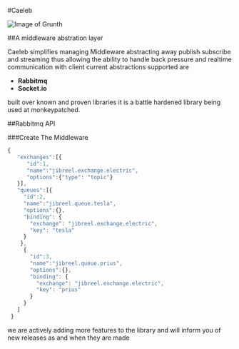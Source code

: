 #Caeleb

![Image of Grunth](https://d13yacurqjgara.cloudfront.net/users/541438/screenshots/2156836/untitled-3_1x.png)

##A middleware abstration layer  

Caeleb simplifies managing Middleware abstracting away publish subscribe and streaming thus allowing the ability to handle back pressure and realtime communication with client current abstractions supported are 

* **Rabbitmq**
* **Socket.io**

built over known and proven libraries it is a battle hardened library being used at monkeypatched.

##Rabbitmq API

###Create The Middleware

```js
{
   "exchanges":[{
      "id":1,
      "name":"jibreel.exchange.electric",
      "options":{"type": "topic"}
   }],
   "queues":[{
     "id":2,
     "name":"jibreel.queue.tesla",
     "options":{},
     "binding": {
       "exchange": "jibreel.exchange.electric",
       "key": "tesla"
     }
    },
     {
       "id":3,
       "name":"jibreel.queue.prius",
       "options":{},
       "binding": {
         "exchange": "jibreel.exchange.electric",
         "key": "prius"
       }
     }
   ]
 }
```

we are actively adding more features to the library and will inform you of new releases
as and when they are made


